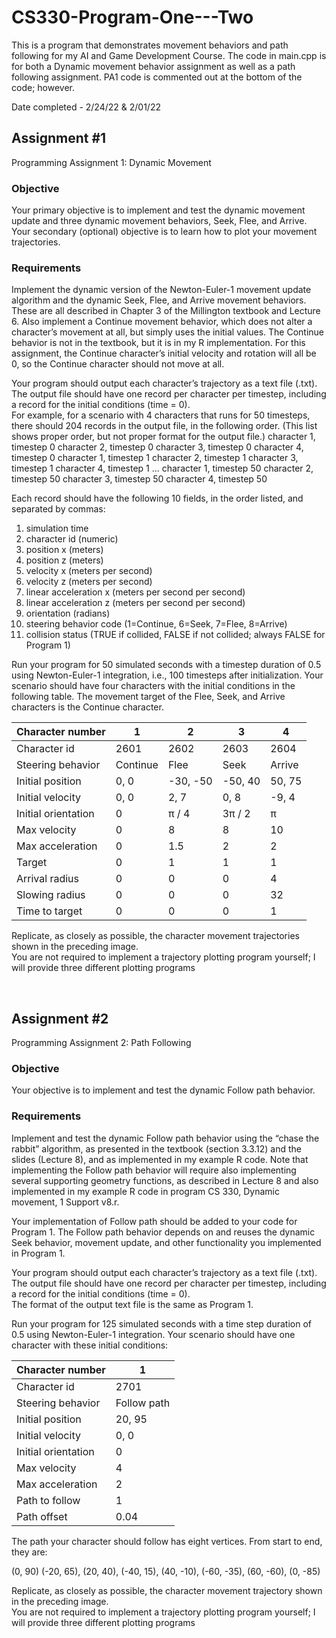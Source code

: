# CS330-Program-One---Two
This is a program that demonstrates movement behaviors and path following for my AI and Game Development Course.
The code in main.cpp is for both a Dynamic movement behavior assignment as well as a path following assignment. PA1 code is commented out at the bottom of the code; however. 

Date completed - 2/24/22 & 2/01/22

## Assignment #1
Programming Assignment 1:  Dynamic Movement 
 
### Objective 
 
Your primary objective is to implement and test the dynamic movement update and three dynamic 
movement behaviors, Seek, Flee, and Arrive.  Your secondary (optional) objective is to learn how to 
plot your movement trajectories. 
 
### Requirements 
 
Implement the dynamic version of the Newton-Euler-1 movement update algorithm and the dynamic 
Seek, Flee, and Arrive movement behaviors.  These are all described in Chapter 3 of the Millington 
textbook and Lecture 6.  Also implement a Continue movement behavior, which does not alter a 
character’s movement at all, but simply uses the initial values.  The Continue behavior is not in the 
textbook, but it is in my R implementation.  For this assignment, the Continue character’s initial 
velocity and rotation will all be 0, so the Continue character should not move at all. 
 
Your program should output each character’s trajectory as a text file (.txt).  The output file should 
have one record per character per timestep, including a record for the initial conditions (time = 0).  
For example, for a scenario with 4 characters that runs for 50 timesteps, there should 204 records in 
the output file, in the following order.  (This list shows proper order, but not proper format for the 
output file.) character 1, timestep 0 
character 2, timestep 0 
character 3, timestep 0 
character 4, timestep 0 
character 1, timestep 1 
character 2, timestep 1 
character 3, timestep 1 
character 4, timestep 1 
... 
character 1, timestep 50 
character 2, timestep 50 
character 3, timestep 50 
character 4, timestep 50 
 
Each record should have the following 10 fields, in the order listed, and separated by commas: 
1. simulation time 
2. character id (numeric) 
3. position x (meters) 
4. position z (meters) 
5. velocity x (meters per second) 
6. velocity z (meters per second) 
7. linear acceleration x (meters per second per second) 
8. linear acceleration z (meters per second per second) 
9. orientation (radians)  
10. steering behavior code (1=Continue, 6=Seek, 7=Flee, 8=Arrive) 
11. collision status (TRUE if collided, FALSE if not collided; always FALSE for Program 1) 
 
Run your program for 50 simulated seconds with a timestep duration of 0.5 using Newton-Euler-1 
integration, i.e., 100 timesteps after initialization.  Your scenario should have four characters with 
the initial conditions in the following table.  The movement target of the Flee, Seek, and Arrive 
characters is the Continue character. 
 
 
| Character number | 1 | 2 | 3 | 4 | 
| --- | --- | ---| --- | --- |
| Character id | 2601 | 2602 | 2603 | 2604 |
| Steering behavior | Continue | Flee | Seek | Arrive | 
| Initial position | 0, 0 | -30, -50 | -50, 40 | 50, 75 | 
| Initial velocity | 0, 0 | 2, 7 | 0, 8 | -9, 4 |
| Initial orientation |0 | π / 4 | 3π / 2 | π |
| Max velocity | 0 | 8 | 8 | 10 |
| Max acceleration | 0 | 1.5 | 2 | 2 |
| Target | 0 | 1 | 1 | 1 |
| Arrival radius | 0 | 0 | 0 | 4 |
| Slowing radius | 0 | 0 | 0 | 32 |
| Time to target | 0 | 0 | 0 | 1 |

Replicate, as closely as possible, the character movement trajectories shown in the preceding image.  
You are not required to implement a trajectory plotting program yourself; I will provide three 
different plotting programs

<br>

## Assignment #2
Programming Assignment 2:  Path Following 
 
### Objective 
 
Your objective is to implement and test the dynamic Follow path behavior. 
 
### Requirements 
 
Implement and test the dynamic Follow path behavior using the “chase the rabbit” algorithm, as 
presented in the textbook (section 3.3.12) and the slides (Lecture 8), and as implemented in my 
example R code.  Note that implementing the Follow path behavior will require also implementing 
several supporting geometry functions, as described in Lecture 8 and also implemented in my 
example R code in program CS 330, Dynamic movement, 1 Support v8.r. 
 
Your implementation of Follow path should be added to your code for Program 1.  The Follow path 
behavior depends on and reuses the dynamic Seek behavior, movement update, and other 
functionality you implemented in Program 1. 
 
Your program should output each character’s trajectory as a text file (.txt).  The output file should 
have one record per character per timestep, including a record for the initial conditions (time = 0).  
The format of the output text file is the same as Program 1. 
 
Run your program for 125 simulated seconds with a time step duration of 0.5 using Newton-Euler-1 
integration.  Your scenario should have one character with these initial conditions: 
 
| Character number | 1 |
| --- | --- |
| Character id | 2701 |
| Steering behavior | Follow path |
| Initial position | 20, 95 |
| Initial velocity | 0, 0 |
| Initial orientation | 0 |
| Max velocity | 4 |
| Max acceleration | 2 |
| Path to follow | 1 |
| Path offset | 0.04 |
 
The path your character should follow has eight vertices.  From start to end, they are: 

(0, 90) (-20, 65), (20, 40), (-40, 15), (40, -10), (-60, -35), (60, -60), (0, -85) 
  
Replicate, as closely as possible, the character movement trajectory shown in the preceding image.  
You are not required to implement a trajectory plotting program yourself; I will provide three 
different plotting programs 

